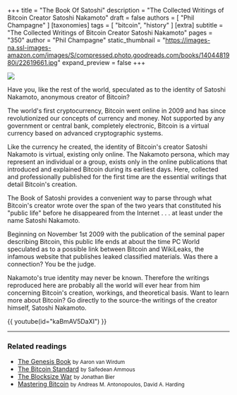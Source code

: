 +++
title = "The Book Of Satoshi"
description = "The Collected Writings of Bitcoin Creator Satoshi Nakamoto"
draft = false
authors = [ "Phil Champagne" ]
[taxonomies]
tags = [ "bitcoin", "history" ]
[extra]
subtitle = "The Collected Writings of Bitcoin Creator Satoshi Nakamoto"
pages = "350"
author = "Phil Champagne"
static_thumbnail = "https://images-na.ssl-images-amazon.com/images/S/compressed.photo.goodreads.com/books/1404481980i/22619661.jpg"
expand_preview = false
+++

<img border="0" src="https://images-na.ssl-images-amazon.com/images/S/compressed.photo.goodreads.com/books/1404481980i/22619661.jpg" >

<!-- more -->

Have you, like the rest of the world, speculated as to the identity of Satoshi Nakamoto, anonymous creator of Bitcoin?

The world's first cryptocurrency, Bitcoin went online in 2009 and has since revolutionized our concepts of currency and money. Not supported by any government or central bank, completely electronic, Bitcoin is a virtual currency based on advanced cryptographic systems.

Like the currency he created, the identity of Bitcoin's creator Satoshi Nakamoto is virtual, existing only online. The Nakamoto persona, which may represent an individual or a group, exists only in the online publications that introduced and explained Bitcoin during its earliest days. Here, collected and professionally published for the first time are the essential writings that detail Bitcoin's creation.

The Book of Satoshi provides a convenient way to parse through what Bitcoin's creator wrote over the span of the two years that constituted his "public life" before he disappeared from the Internet . . . at least under the name Satoshi Nakamoto.

Beginning on November 1st 2009 with the publication of the seminal paper describing Bitcoin, this public life ends at about the time PC World speculated as to a possible link between Bitcoin and WikiLeaks, the infamous website that publishes leaked classified materials. Was there a connection? You be the judge.

Nakamoto's true identity may never be known. Therefore the writings reproduced here are probably all the world will ever hear from him concerning Bitcoin's creation, workings, and theoretical basis. Want to learn more about Bitcoin? Go directly to the source-the writings of the creator himself, Satoshi Nakamoto.

{{ youtube(id="kaBmAV5DaXI") }}

---

### Related readings

- [The Genesis Book](/readings/the-genesis-book/) <small>by Aaron van Wirdum</small>
- [The Bitcoin Standard](/readings/the-bitcoin-standard/) <small>by Saifedean Ammous</small>
- [The Blocksize War](/readings/the-blocksize-war/) <small>by Jonathan Bier</small>
- [Mastering Bitcoin](/readings/mastering-bitcoin/) <small>by Andreas M. Antonopoulos, David A. Harding</small>
